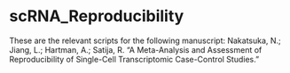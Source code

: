 # scRNA_Reproducibility

These are the relevant scripts for the following manuscript:
Nakatsuka, N.; Jiang, L.; Hartman, A.; Satija, R. “A Meta-Analysis and Assessment of Reproducibility of Single-Cell Transcriptomic Case-Control Studies.”
